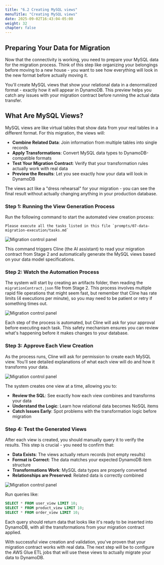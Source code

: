```yaml
---
title: "6.2 Creating MySQL views"
menuTitle: "Creating MySQL views"
date: 2025-09-02T16:43:04-05:00
weight: 32
chapter: false
---
```


## Preparing Your Data for Migration

Now that the connectivity is working, you need to prepare your MySQL data for the migration process. Think of this step like organizing your belongings before moving to a new house - you want to see how everything will look in the new format before actually moving it.

You'll create MySQL views that show your relational data in a denormalized format - exactly how it will appear in DynamoDB. This preview helps you catch any issues with your migration contract before running the actual data transfer.

## What Are MySQL Views?

MySQL views are like virtual tables that show data from your real tables in a different format. For this migration, the views will:

- **Combine Related Data**: Join information from multiple tables into single records
- **Apply Transformations**: Convert MySQL data types to DynamoDB-compatible formats
- **Test Your Migration Contract**: Verify that your transformation rules actually work with real data
- **Preview the Results**: Let you see exactly how your data will look in DynamoDB

The views act like a "dress rehearsal" for your migration - you can see the final result without actually changing anything in your production database.

### Step 1: Running the View Generation Process

Run the following command to start the automated view creation process:

```shell
Please execute all the tasks listed in this file `prompts/07-data-migration-execution/tasks.md`
```

![Migration control panel](/static/images/modernizer/6/stage06-07.png)

This command triggers Cline (the AI assistant) to read your migration contract from Stage 2 and automatically generate the MySQL views based on your data model specifications.

### Step 2: Watch the Automation Process

The system will start by creating an artifacts folder, then reading the `migrationContract.json` file from Stage 2. This process involves multiple rapid file operations that might seem fast, but remember that Cline has rate limits (4 executions per minute), so you may need to be patient or retry if something times out.

![Migration control panel](/static/images/modernizer/6/stage06-08.png)

Each step of the process is automated, but Cline will ask for your approval before executing each task. This safety mechanism ensures you can review what's happening before it makes changes to your database.

### Step 3: Approve Each View Creation

As the process runs, Cline will ask for permission to create each MySQL view. You'll see detailed explanations of what each view will do and how it transforms your data.

![Migration control panel](/static/images/modernizer/6/stage06-09.png)

The system creates one view at a time, allowing you to:
- **Review the SQL**: See exactly how each view combines and transforms your data
- **Understand the Logic**: Learn how relational data becomes NoSQL items
- **Catch Issues Early**: Spot problems with the transformation logic before migration

### Step 4: Test the Generated Views

After each view is created, you should manually query it to verify the results. This step is crucial - you need to confirm that:

- **Data Exists**: The views actually return records (not empty results)
- **Format is Correct**: The data matches your expected DynamoDB item structure  
- **Transformations Work**: MySQL data types are properly converted
- **Relationships are Preserved**: Related data is correctly combined

![Migration control panel](/static/images/modernizer/6/stage06-10.png)

Run queries like:
```sql
SELECT * FROM user_view LIMIT 10;
SELECT * FROM product_view LIMIT 10;
SELECT * FROM order_view LIMIT 10;
```

Each query should return data that looks like it's ready to be inserted into DynamoDB, with all the transformations from your migration contract applied.

With successful view creation and validation, you've proven that your migration contract works with real data. The next step will be to configure the AWS Glue ETL jobs that will use these views to actually migrate your data to DynamoDB.
